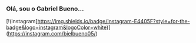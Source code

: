 ### Olá, sou o Gabriel Bueno...

[!(instagram]https://img.shields.io/badge/Instagram-E4405F?style=for-the-badge&logo=instagram&logoColor=white)](https://instagram.com/bielbueno05/)
